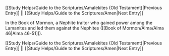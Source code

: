 [[Study Helps/Guide to the Scriptures/Amalekites (Old Testament)|Previous Entry]]  ||  [[Study Helps/Guide to the Scriptures/Amen|Next Entry]]

 In the Book of Mormon, a Nephite traitor who gained power among the Lamanites and led them against the Nephites ([[Book of Mormon/Alma/Alma 46|Alma 46-51]]).

[[Study Helps/Guide to the Scriptures/Amalekites (Old Testament)|Previous Entry]]  ||  [[Study Helps/Guide to the Scriptures/Amen|Next Entry]]